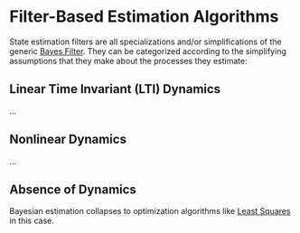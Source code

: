 # Filter-Based Estimation Algorithms

State estimation filters are all specializations and/or simplifications of the generic [Bayes Filter](../Applied_Statistics_for_Stochastic_Processes/Bayesian_Inference.md). They can be categorized according to the simplifying assumptions that they make about the processes they estimate:

## Linear Time Invariant (LTI) Dynamics

...

## Nonlinear Dynamics

...

## Absence of Dynamics

Bayesian estimation collapses to optimization algorithms like [Least Squares](../../Search_and_Optimization/Least-Squares_Optimization.md) in this case.
